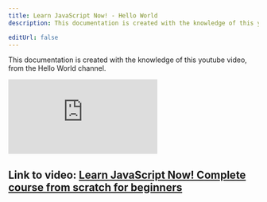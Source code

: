 ```yaml
---
title: Learn JavaScript Now! - Hello World
description: This documentation is created with the knowledge of this youtube video.

editUrl: false
---
```

This documentation is created with the knowledge of this youtube video, from the Hello World channel.

<iframe src="https://www.youtube-nocookie.com/embed/QoC4RxNIs5M?si=2NtxJ49Sdl9OthjJ" title="YouTube Video Player" frameborder="0" enable="accelerometer; autoplay; write to clipboard; media encryption; gyroscope; picture-in-picture; web sharing" referrerpolicy="strict-origin-when-cross-origin" enablefullscreen></iframe> 

## Link to video: [Learn JavaScript Now! Complete course from scratch for beginners](https://youtu.be/QoC4RxNIs5M?si=38UDRgag4KTLK13w)
